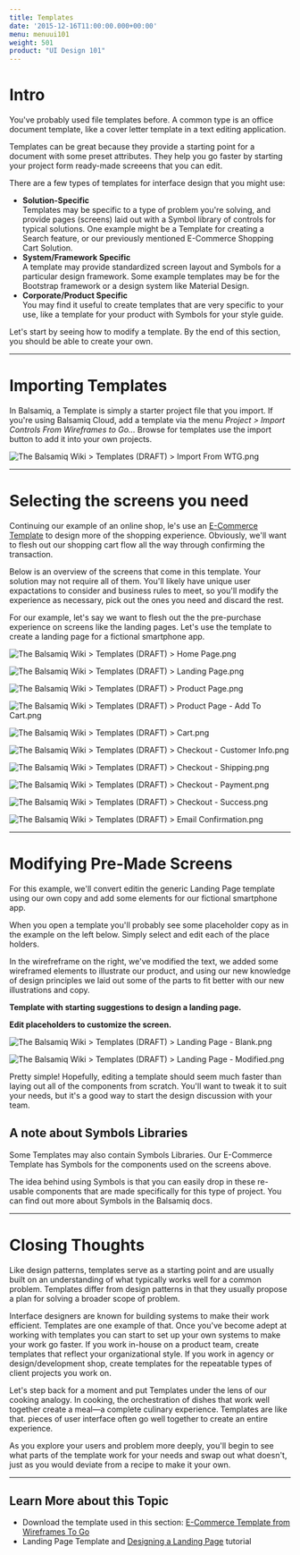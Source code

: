 ```yaml
---
title: Templates
date: '2015-12-16T11:00:00.000+00:00'
menu: menuui101
weight: 501
product: "UI Design 101"
---
```


# Intro

You've probably used file templates before. A common type is an office document template, like a cover letter template in a text editing application.

Templates can be great because they provide a starting point for a document with some preset attributes. They help you go faster by starting your project form ready-made screeens that you can edit.

There are a few types of templates for interface design that you might use:

*   **Solution-Specific**  
    Templates may be specific to a type of problem you're solving, and provide pages (screens) laid out with a Symbol library of controls for typical solutions. One example might be a Template for creating a Search feature, or our previously mentioned E-Commerce Shopping Cart Solution.
*   **System/Framework Specific**  
    A template may provide standardized screen layout and Symbols for a particular design framework. Some example templates may be for the Bootstrap framework or a design system like Material Design.
*   **Corporate/Product Specific**  
    You may find it useful to create templates that are very specific to your use, like a template for your product with Symbols for your style guide.

Let's start by seeing how to modify a template. By the end of this section, you should be able to create your own.

  

- - -

# Importing Templates

In Balsamiq, a Template is simply a starter project file that you import. If you're using Balsamiq Cloud, add a template via the menu _Project > Import Controls From Wireframes to Go..._ Browse for templates use the import button to add it into your own projects.

![](https://balsamiq.atlassian.net/wiki/download/thumbnails/262144004/Import%20From%20WTG.png?version=1&modificationDate=1518060635837&cacheVersion=1&api=v2&height=400 "The Balsamiq Wiki > Templates (DRAFT) > Import From WTG.png")

  

- - -

# Selecting the screens you need

Continuing our example of an online shop, le's use an [E-Commerce Template](https://wireframestogo.com/3cf8-E-Commerce-Template/) to design more of the shopping experience. Obviously, we'll want to flesh out our shopping cart flow all the way through confirming the transaction.

Below is an overview of the screens that come in this template. Your solution may not require all of them. You'll likely have unique user expactations to consider and business rules to meet, so you'll modify the experience as necessary, pick out the ones you need and discard the rest.

For our example, let's say we want to flesh out the the pre-purchase experience on screens like the landing pages. Let's use the template to create a landing page for a fictional smartphone app.

![](https://balsamiq.atlassian.net/wiki/download/thumbnails/262144004/Home%20Page.png?version=1&modificationDate=1518043970956&cacheVersion=1&api=v2&height=250 "The Balsamiq Wiki > Templates (DRAFT) > Home Page.png")

![](https://balsamiq.atlassian.net/wiki/download/thumbnails/262144004/Landing%20Page.png?version=1&modificationDate=1518061122198&cacheVersion=1&api=v2&height=250 "The Balsamiq Wiki > Templates (DRAFT) > Landing Page.png")

![](https://balsamiq.atlassian.net/wiki/download/thumbnails/262144004/Product%20Page.png?version=1&modificationDate=1518043973039&cacheVersion=1&api=v2&height=250 "The Balsamiq Wiki > Templates (DRAFT) > Product Page.png")

![](https://balsamiq.atlassian.net/wiki/download/thumbnails/262144004/Product%20Page%20-%20Add%20To%20Cart.png?version=1&modificationDate=1518043972490&cacheVersion=1&api=v2&height=250 "The Balsamiq Wiki > Templates (DRAFT) > Product Page - Add To Cart.png")

![](https://balsamiq.atlassian.net/wiki/download/thumbnails/262144004/Cart.png?version=1&modificationDate=1518043966642&cacheVersion=1&api=v2&height=250 "The Balsamiq Wiki > Templates (DRAFT) > Cart.png")

![](https://balsamiq.atlassian.net/wiki/download/thumbnails/262144004/Checkout%20-%20Customer%20Info.png?version=1&modificationDate=1518043967260&cacheVersion=1&api=v2&height=250 "The Balsamiq Wiki > Templates (DRAFT) > Checkout - Customer Info.png")

![](https://balsamiq.atlassian.net/wiki/download/thumbnails/262144004/Checkout%20-%20Shipping.png?version=1&modificationDate=1518043968431&cacheVersion=1&api=v2&height=250 "The Balsamiq Wiki > Templates (DRAFT) > Checkout - Shipping.png")

![](https://balsamiq.atlassian.net/wiki/download/thumbnails/262144004/Checkout%20-%20Payment.png?version=1&modificationDate=1518043967879&cacheVersion=1&api=v2&height=250 "The Balsamiq Wiki > Templates (DRAFT) > Checkout - Payment.png")

![](https://balsamiq.atlassian.net/wiki/download/thumbnails/262144004/Checkout%20-%20Success.png?version=1&modificationDate=1518043968940&cacheVersion=1&api=v2&height=250 "The Balsamiq Wiki > Templates (DRAFT) > Checkout - Success.png")

![](https://balsamiq.atlassian.net/wiki/download/thumbnails/262144004/Email%20Confirmation.png?version=1&modificationDate=1518043969824&cacheVersion=1&api=v2&height=250 "The Balsamiq Wiki > Templates (DRAFT) > Email Confirmation.png")

  

  

  

- - -

# Modifying Pre-Made Screens

For this example, we'll convert editin the generic Landing Page template using our own copy and add some elements for our fictional smartphone app.

When you open a template you'll probably see some placeholder copy as in the example on the left below. Simply select and edit each of the place holders.

In the wirefreframe on the right, we've modified the text, we added some wireframed elements to illustrate our product, and using our new knowledge of design principles we laid out some of the parts to fit better with our new illustrations and copy.

  

**Template with starting suggestions to design a landing page.**

**Edit placeholders to customize the screen.**

![](https://balsamiq.atlassian.net/wiki/download/thumbnails/262144004/Landing%20Page%20-%20Blank.png?version=1&modificationDate=1518043340092&cacheVersion=1&api=v2&width=500 "The Balsamiq Wiki > Templates (DRAFT) > Landing Page - Blank.png")

![](https://balsamiq.atlassian.net/wiki/download/thumbnails/262144004/Landing%20Page%20-%20Modified.png?version=4&modificationDate=1518060129447&cacheVersion=1&api=v2&width=500 "The Balsamiq Wiki > Templates (DRAFT) > Landing Page - Modified.png")

  

Pretty simple! Hopefully, editing a template should seem much faster than laying out all of the components from scratch. You'll want to tweak it to suit your needs, but it's a good way to start the design discussion with your team.

## A note about Symbols Libraries

Some Templates may also contain Symbols Libraries. Our E-Commerce Template has Symbols for the components used on the screens above.

The idea behind using Symbols is that you can easily drop in these re-usable components that are made specifically for this type of project. You can find out more about Symbols in the Balsamiq docs.

  

- - -

# Closing Thoughts

Like design patterns, templates serve as a starting point and are usually built on an understanding of what typically works well for a common problem. Templates differ from design patterns in that they usually propose a plan for solving a broader scope of problem.

Interface designers are known for building systems to make their work efficient. Templates are one example of that. Once you've become adept at working with templates you can start to set up your own systems to make your work go faster. If you work in-house on a product team, create templates that reflect your organizational style. If you work in agency or design/development shop, create templates for the repeatable types of client projects you work on.

Let's step back for a moment and put Templates under the lens of our cooking analogy. In cooking, the orchestration of dishes that work well together create a meal—a complete culinary experience. Templates are like that. pieces of user interface often go well together to create an entire experience.

As you explore your users and problem more deeply, you'll begin to see what parts of the template work for your needs and swap out what doesn't, just as you would deviate from a recipe to make it your own.

  

- - -

## Learn More about this Topic

*   Download the template used in this section: [E-Commerce Template from Wireframes To Go](https://wireframestogo.com/3cf8-E-Commerce-Template/)
*   Landing Page Template and [Designing a Landing Page](https://support.balsamiq.com/tutorials/landingpages/) tutorial
